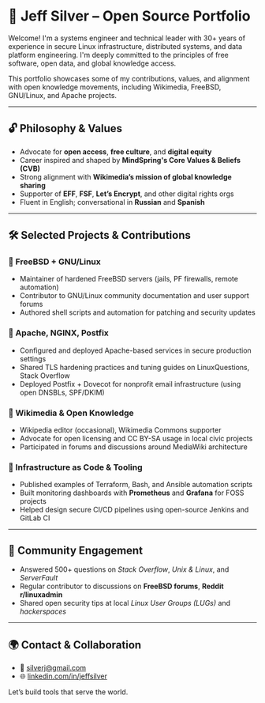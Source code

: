 # 👋 Jeff Silver – Open Source Portfolio

Welcome! I'm a systems engineer and technical leader with 30+ years of experience in secure Linux infrastructure, distributed systems, and data platform engineering. I'm deeply committed to the principles of free software, open data, and global knowledge access.

This portfolio showcases some of my contributions, values, and alignment with open knowledge movements, including Wikimedia, FreeBSD, GNU/Linux, and Apache projects.

---

## 🔓 Philosophy & Values

- Advocate for **open access**, **free culture**, and **digital equity**
- Career inspired and shaped by **MindSpring's Core Values & Beliefs (CVB)**
- Strong alignment with **Wikimedia’s mission of global knowledge sharing**
- Supporter of **EFF**, **FSF**, **Let’s Encrypt**, and other digital rights orgs
- Fluent in English; conversational in **Russian** and **Spanish**

---

## 🛠️ Selected Projects & Contributions

### 🔹 FreeBSD + GNU/Linux
- Maintainer of hardened FreeBSD servers (jails, PF firewalls, remote automation)
- Contributor to GNU/Linux community documentation and user support forums
- Authored shell scripts and automation for patching and security updates

### 🔹 Apache, NGINX, Postfix
- Configured and deployed Apache-based services in secure production settings
- Shared TLS hardening practices and tuning guides on LinuxQuestions, Stack Overflow
- Deployed Postfix + Dovecot for nonprofit email infrastructure (using open DNSBLs, SPF/DKIM)

### 🔹 Wikimedia & Open Knowledge
- Wikipedia editor (occasional), Wikimedia Commons supporter
- Advocate for open licensing and CC BY-SA usage in local civic projects
- Participated in forums and discussions around MediaWiki architecture

### 🔹 Infrastructure as Code & Tooling
- Published examples of Terraform, Bash, and Ansible automation scripts
- Built monitoring dashboards with **Prometheus** and **Grafana** for FOSS projects
- Helped design secure CI/CD pipelines using open-source Jenkins and GitLab CI

---

## 💬 Community Engagement

- Answered 500+ questions on *Stack Overflow*, *Unix & Linux*, and *ServerFault*
- Regular contributor to discussions on **FreeBSD forums**, **Reddit r/linuxadmin**
- Shared open security tips at local *Linux User Groups (LUGs)* and *hackerspaces*

---

## 🌍 Contact & Collaboration

- 📧 [silverj@gmail.com](mailto:silverj@gmail.com)
- 🌐 [linkedin.com/in/jeffsilver](https://www.linkedin.com/in/jeffsilver)

Let’s build tools that serve the world.
